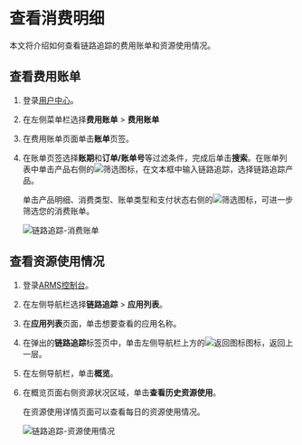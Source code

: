 # 查看消费明细

本文将介绍如何查看链路追踪的费用账单和资源使用情况。

## 查看费用账单

1.  登录[用户中心](https://usercenter2.aliyun.com/)。
2.  在左侧菜单栏选择**费用账单** \> **费用账单**
3.  在费用账单页面单击**账单**页签。
4.  在账单页签选择**账期**和**订单/账单号**等过滤条件，完成后单击**搜索**。在账单列表中单击产品右侧的![筛选](https://static-aliyun-doc.oss-accelerate.aliyuncs.com/assets/img/zh-CN/8536083161/p241635.png)图标，在文本框中输入链路追踪，选择链路追踪产品。

    单击产品明细、消费类型、账单类型和支付状态右侧的![筛选](https://static-aliyun-doc.oss-accelerate.aliyuncs.com/assets/img/zh-CN/8536083161/p241635.png)图标，可进一步筛选您的消费账单。

    ![链路追踪-消费账单](https://static-aliyun-doc.oss-accelerate.aliyuncs.com/assets/img/zh-CN/2278406161/p252139.png)


## 查看资源使用情况

1.  登录[ARMS控制台](https://arms.console.aliyun.com/#/home)。
2.  在左侧导航栏选择**链路追踪** \> **应用列表**。
3.  在**应用列表**页面，单击想要查看的应用名称。
4.  在弹出的**链路追踪**标签页中，单击左侧导航栏上方的![返回图标](https://static-aliyun-doc.oss-accelerate.aliyuncs.com/assets/img/zh-CN/5000069161/p269216.png)图标，返回上一层。
5.  在左侧导航栏，单击**概览**。
6.  在概览页面右侧资源状况区域，单击**查看历史资源使用**。

    在资源使用详情页面可以查看每日的资源使用情况。

    ![链路追踪-资源使用情况](https://static-aliyun-doc.oss-accelerate.aliyuncs.com/assets/img/zh-CN/7519306161/p252063.png)


